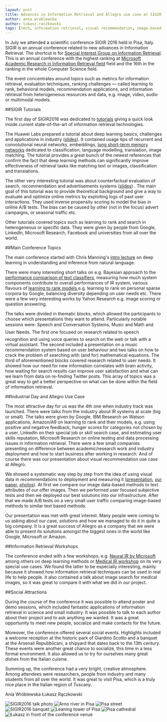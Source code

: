```yaml
---
layout: post
title: Advances in Information Retrieval and Allegro use case at SIGIR 2016
author: anna.wroblewska
author: lukasz.raczkowski
tags: [tech, information retrieval, visual recommendation, image-based data, metrics, conference]
---
```


In July we attended a scientific conference SIGIR 2016 held in Pisa, Italy. SIGIR is an annual conference 
related to new advances in Information Retrieval. The shortcut is for 
[Special Interest Group on Information Retrieval](http://sigir.org/sigir2016/). 
This is an annual conference with the highest ranking at 
[Microsoft Academic Research in Information Retrieval field](http://academic.research.microsoft.com/RankList?entitytype=3&topDomainID=2&subDomainID=8&last=0&start=1&end=100) 
field and the 16th in the ranking in the whole Computer Science field.

The event concentrates around topics such as metrics for information retrieval, evaluation techniques, 
ranking challenges — called learning to rank, behavioral models, recommendation applications, 
and information retrieval from heterogeneous resources and data, e.g. image, video, audio 
or multimodal models.

##SIGIR Tutorials

The first day of SIGIR2016 was dedicated to [tutorials](http://sigir.org/sigir2016/tutorials/) 
giving a quick look inside current state-of-the-art of information retrieval technologies. 

The Huawei Labs prepared a tutorial about deep learning basics, challenges and applications in industry
 ([slides](http://www.hangli-hl.com/uploads/3/4/4/6/34465961/deep_learning_for_information_retrieval.pdf)).
It contained usage tips of recurrent and convolutional neural networks, embeddings, 
[long short-term memory networks](https://en.wikipedia.org/wiki/Long_short-term_memory) dedicated to classification, language modelling, translation, 
image matching. The tutorial provides a great bunch of the newest references that confirm the fact that deep learning 
methods can significantly improve effectiveness of retrieval tasks like matching text or images, 
classification and translations.

The other very interesting tutorial was about counterfactual evaluation of search, recommendation 
and advertisements systems ([slides](http://www.cs.cornell.edu/~adith/CfactSIGIR2016/)) . The main goal of this tutorial 
was to provide theoretical background and give a way to evaluate and optimize online metrics by exploiting logs 
of past user interactions. They used inverse propensity scoring to model the bias in online A/B tests. 
The bias can be caused by other (not in the focus) advert campaigns, or seasonal traffic etc.

Other tutorials covered topics such as learning to rank and search in heterogeneous or specific data. 
They were given by people from Google, LinkedIn, Microsoft Research, Facebook and universities 
from all over the world.

##Main Conference Topics

The main conference started with Chris Manning's 
[intro lecture](http://nlp.stanford.edu/~manning/talks/SIGIR2016-Deep-Learning-NLI.pdf "SIGIR 2016 intro lecture") 
on deep learning in understanding and inference from natural language.   

There were many interesting short talks on e.g. Bayesian approach to the 
[performance comparison of text classifiers](http://gridofpoints.dei.unipd.it/),  measuring how much system 
components contribute to overall performances of IR system, various flavours of 
[learning to rank models](https://sourceforge.net/p/lemur/wiki/RankLib/),e.g. learning to rank 
on personal sparse corpora by Google, balancing diversity depending on user needs etc. There were a few very 
interesting works by Yahoo Research e.g. image scoring or question answering.

The talks were divided in thematic blocks, which allowed the participants to choose which 
presentations they want to attend. Particularly notable sessions were: Speech and Conversation Systems, Music and Math and User Needs. The first one focused on research related to speech recognition and using voice queries 
to search on the web or talk with a virtual assistant. The second included a presentation on a music recommendation system
based on user behaviour and two talks on how to crack the problem of searching with (and for) mathematical equations. 
The third of aforementioned blocks covered research related to user needs. It showed how our need for new information 
correlates with brain activity, how waiting for search results can improve user satisfaction and what can we learn from data on 
re-finding Twitter posts. This array of topics was a great way to get a better perspective on what can be done 
within the field of information retrieval.

##Industrial Day and Allegro Use Case

The most attractive day for us was the 4th one when industry track was launched. There were  talks from the industry
 about IR systems at scale (big or small). The talks were given by Google, IBM Research on Watson applications, 
Amazon/A9 on learning to rank and their models, e.g. using positive and negative feedback, hunger scores for 
categories not chosen by a user, LinkedIn on their special job or skill search case, and estimating user skills 
reputation, Microsoft Research on online testing and data processing issues in information retrieval. There were a 
few small companies presenting on difference between academic/research work and industry deployment and how to start 
business after working in research. And of course there was our presentation about visual recommendation use case at 
Allegro. 

We showed a systematic way step by step from the idea of using visual data in recommendations to deployment and 
measuring it 
([presentation](http://staff.ii.pw.edu.pl/~awroblew/Publikacje/seminaria/Wroblewska_Raczkowski_SIGIR2016.pdf), 
[our paper]( http://dl.acm.org/citation.cfm?id=2926722&CFID=560372954&CFTOKEN=77451234), 
[photos](https://m.flickr.com/#/photos/124835839@N03/28169044890/ )). At first we compare our image data-based 
methods to text attributes of our offer images. Then we performed user focused subjective tests and then we deployed 
our best solutions into our infrastructure.  After that we made A/B tests on a very small user traffic comparing 
image-based methods to similar text based methods.

Our presentation was met with great interest. Many people were coming to us asking about our case, solutions and how 
we managed to do it in quite a big company. It is a great success of Allegro as a company that we were able to 
present its solutions amongst the biggest ones in the world like Google, Microsoft or Amazon.

##Information Retrieval Workshops

The conference ended with a few workshops, e.g. 
[Neural IR by Microsoft](https://www.microsoft.com/en-us/research/event/neuir2016/) among others on deep learning 
methods or [Medical IR workshop](http://medir2016.imag.fr/programme.html) on its very special use cases. 
We found the latter to be especially interesting, mainly because it showed how information retrieval techniques can 
be used in real life to help people. It also contained a talk about image search for medical images, so it was great 
to compare it with what we did in our project.

##Social Attractions

During the course of the conference it was possible to attend poster and demo sessions, which included fantastic 
applications of information retrieval in science and small industry. It was possible to talk to each author about 
their project and to ask anything we wanted. It was a great opportunity to meet new people, socialize and make 
contacts for the future.

Moreover, the conference offered several social events. Highlights included a welcome reception at the historic park
 of Giardino Scotto and a banquet at the Arsenali Repubblicani, a shipyard that dates back to the 13th century. 
These events were another great chance to socialize, this time in a less formal environment. It also allowed us to 
try for ourselves many great dishes from the Italian cuisine.

Summing up, the conference had a very bright, creative atmosphere. Among attendees were researchers, people from 
industry and many students from all over the world. It was great to visit Pisa, which is a truly nice place in the 
Italian region of Tuscany. 

Ania Wróblewska
Łukasz Rączkowski

![SIGIR2016 talk photo](/img/articles/2016-12-09-advances-in-information-retrieval/27835837403_6158e920c2_k.jpg)
![Arno river in Pisa](/img/articles/2016-12-09-advances-in-information-retrieval/fgowGkN.jpg)
![Pisa street](/img/articles/2016-12-09-advances-in-information-retrieval/Lcw2e1E.jpg)
![SIGIR2016 banquet](/img/articles/2016-12-09-advances-in-information-retrieval/FcYrOIq.jpg)
![Leaning tower of Pisa](/img/articles/2016-12-09-advances-in-information-retrieval/HpUnVLI.jpg)
![Pisa cathedral](/img/articles/2016-12-09-advances-in-information-retrieval/HaDnNcT.jpg)
![Łukasz in front of the conference venue](/img/articles/2016-12-09-advances-in-information-retrieval/Dw56VLs.jpg)
